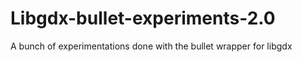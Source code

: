 # Libgdx-bullet-experiments-2.0
A bunch of experimentations done with the bullet wrapper for libgdx
